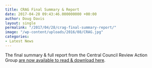 ```yaml
---
title: CRAG Final Summary & Report
date: 2017-04-28 09:43:46.000000000 +00:00
author: Doug Davis
layout: single
permalink: "/2017/04/28/crag-final-summary-report/"
image: "/wp-content/uploads/2016/08/CRAG.jpg"
categories:
- Latest News
---
```

The final summary & full report from the Central Council Review Action Group [are now available to read & download here](/review/final/).
